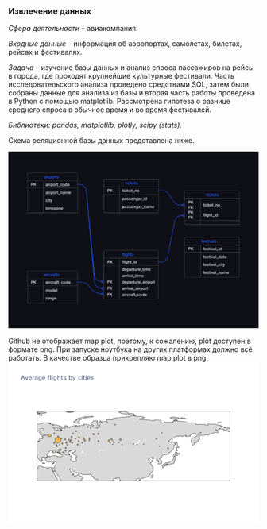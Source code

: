 ### Извлечение данных ### 

*Сфера деятельности* – авиакомпания.

*Входные данные* – информация об аэропортах, самолетах, билетах, рейсах и фестивалях.

*Задача* – изучение базы данных и анализ спроса пассажиров на рейсы в города, где проходят крупнейшие культурные фестивали.
Часть исследовательского анализа проведено средствами SQL, затем были собраны данные для анализа из базы и вторая часть работы проведена в Python с помощью matplotlib. 
Рассмотрена гипотеза о разнице среднего спроса в обычное время и во время фестивалей. 

*Библиотеки: pandas, matplotlib, plotly, scipy (stats).*

Схема реляционной базы данных представлена ниже.

![Схема реляционной базы данных](https://github.com/Cation73/yandex_praktikum/blob/master/13-structured-query-language/scheme.jpg)


Github не отображает map plot, поэтому, к сожалению, plot доступен в формате png. При запуске ноутбука на других платформах должно всё работать.
В качестве образца прикрепляю map plot в png.
![Количество полетов в России](https://github.com/Cation73/yandex_praktikum/blob/master/13-structured-query-language/map.png)





